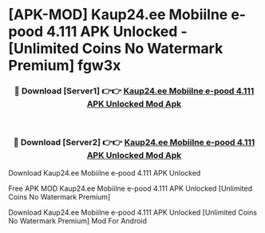 # [APK-MOD] Kaup24.ee Mobiilne e-pood 4.111 APK Unlocked - [Unlimited Coins No Watermark Premium] fgw3x



<div align="center">
<h3>🔴 Download [Server1] 👉👉 <a href="https://momento.my/?title=Kaup24.ee_Mobiilne_e-pood_4.111_APK_Unlocked">Kaup24.ee Mobiilne e-pood 4.111 APK Unlocked Mod Apk</a></h3><br>

<h3>🔴 Download [Server2] 👉👉 <a href="https://momento.my/?title=Kaup24.ee_Mobiilne_e-pood_4.111_APK_Unlocked">Kaup24.ee Mobiilne e-pood 4.111 APK Unlocked Mod Apk</a></h3>
</div>



Download Kaup24.ee Mobiilne e-pood 4.111 APK Unlocked 

Free APK MOD Kaup24.ee Mobiilne e-pood 4.111 APK Unlocked [Unlimited Coins No Watermark Premium]

Download Kaup24.ee Mobiilne e-pood 4.111 APK Unlocked [Unlimited Coins No Watermark Premium] Mod For Android
